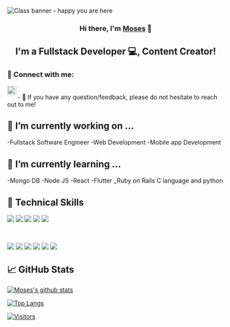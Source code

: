 ![Class banner - happy you are here](https://user-images.githubusercontent.com/94849047/163292984-328c20b3-01c4-4659-86d4-3e7af4ca0dd1.png)

<h3 align="center">
Hi there, I'm <a href="#" target="_blank" rel="noreferrer">Moses</a> 👋
</h3>

<h2 align="center">
I'm a Fullstack Developer 💻, Content Creator!
</h2> 

### 🤝 Connect with me:

<a href="https://www.linkedin.com/in/moses-omoboye/"><img align="left" src="https://raw.githubusercontent.com/yushi1007/yushi1007/main/images/linkedin.svg" alt="Fabiancy | LinkedIn" width="21px"/></a>

</br>
- 💬 If you have any question/feedback, please do not hesitate to reach out to me!

## 🔭 I’m currently working on ...
-Fullstack Software Engineer
-Web Development
-Mobile app Development

## 🌱 I’m currently learning ...
-Mongo DB
-Node JS
-React 
-Flutter
_Ruby on Rails
C language and python

## 💼 Technical Skills

![](https://img.shields.io/badge/Code-HTML5-informational?style=flat&logo=HTML5&color=E34F26)
![](https://img.shields.io/badge/Style-CSS3-informational?style=flat&logo=CSS3&color=1572B6)
![](https://img.shields.io/badge/Style-styled--components-informational?style=flat&logo=styled-components&color=DB7093)
![](https://img.shields.io/badge/Style-Bootstrap-informational?style=flat&logo=Bootstrap&color=7952B3)
![](https://img.shields.io/badge/Code-JavaScript-informational?style=flat&logo=JavaScript&color=F7DF1E)

</br>

![](https://img.shields.io/badge/Tools-Figma-informational?style=flat&logo=Figma&color=F24E1E)
![](https://img.shields.io/badge/Tools-NPM-informational?style=flat&logo=NPM&color=CB3837)
![](https://img.shields.io/badge/Tools-Heroku-informational?style=flat&logo=Heroku&color=430098)
![](https://img.shields.io/badge/Tools-Netlify-informational?style=flat&logo=netlify&color=00C7B7)
![](https://img.shields.io/badge/Tools-Git-informational?style=flat&logo=Git&color=F05032)
![](https://img.shields.io/badge/Tools-GitHub-informational?style=flat&logo=GitHub&color=181717)

## 📈 GitHub Stats 

[![Moses's github stats](https://github-readme-stats.vercel.app/api?username=Fabiancy98)](https://github.com/Fabiancy98)

[![Top Langs](https://github-readme-stats.vercel.app/api/top-langs/?username=Fabiancy98&layout=compact)](https://github.com/Fabiancy98)

[![Visitors](https://visitor-badge.glitch.me/badge?page_id=Fabiancy98.Fabiancy98)](https://github.com/Fabiancy98)
<!--
**Fabiancy98/Fabiancy98** is a ✨ _special_ ✨ repository because its `README.md` (this file) appears on your GitHub profile.
- 👯 I’m looking to collaborate on ...
- 🤔 I’m looking for help with ...
- 💬 Ask me about ...
- 📫 How to reach me: ...
- 😄 Pronouns: ...
- ⚡ Fun fact: ...
-->
